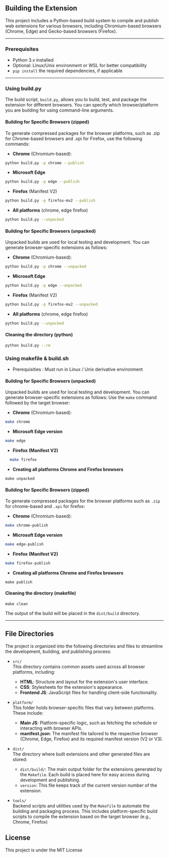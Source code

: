 ## **Building the Extension**
This project includes a Python-based build system to compile and publish web extensions for various browsers, including Chromium-based browsers (Chrome, Edge) and Gecko-based browsers (Firefox).

---

### **Prerequisites**
- Python 3.x installed
- Optional: Linux/Unix environment or WSL for better compatibility
- `pip install` the required dependencies, if applicable

---

### Using build.py

The build script, `build.py`, allows you to build, test, and package the extension for different browsers. You can specify which browser/platform you are building for using command-line arguments.

#### **Building for Specific Browsers (zipped)**
To generate compressed packages for the browser platforms, such as .zip for Chrome-based browsers and .xpi for Firefox, use the following commands:

- **Chrome** (Chromium-based): 
```bash
python build.py -p chrome --publish
```
- **Microsoft Edge**
```bash
python build.py -p edge --publish
```
- **Firefox** (Manifest V2)
```bash
python build.py -p firefox-mv2 --publish
```
- **All platforms** (chrome, edge firefox)
```bash
python build.py --unpacked
```

#### **Building for Specific Browsers (unpacked)**

Unpacked builds are used for local testing and development. You can generate browser-specific extensions as follows:

- **Chrome** (Chromium-based): 
```bash
python build.py -p chrome --unpacked
```
- **Microsoft Edge**
```bash
python build.py -p edge --unpacked
```
- **Firefox** (Manifest V2)
```bash
python build.py -p firefox-mv2 --unpacked
```
- **All platforms** (chrome, edge firefox)
```bash
python build.py --unpacked 
```

#### Cleaning the directory (python)
```bash
python build.py --rm 
```

### Using makefile & build.sh
- Prerequisities : Must run in Linux / Unix derivative environment

#### Building for Specific Browsers (unpacked)
Unpacked builds are used for local testing and development. You can generate browser-specific extensions as follows:
Use the `make` command followed by the target browser:

- **Chrome** (Chromium-based): 
```bash
make chrome
```
- **Microsoft Edge version**
```bash
make edge
```
- **Firefox (Manifest V2)**
```bash
  make firefox
```
- **Creating all platforms Chrome and Firefox browsers**
```
make unpacked
```

#### Building for Specific Browsers (zipped)
To generate compressed packages for the browser platforms such as `.zip` for chrome-based and `.xpi` for firefox:

- **Chrome** (Chromium-based): 
```bash
make chrome-publish
```
- **Microsoft Edge version**
```bash
make edge-publish
```
- **Firefox (Manifest V2)**
```bash
make firefox-publish
```
- **Creating all platforms Chrome and Firefox browsers**
```
make publish
```
#### Cleaning the directory (makefile)
```
make clean
```

The output of the build will be placed in the `dist/build` directory.


***
## File Directories

The project is organized into the following directories and files to streamline the development, building, and publishing process:

- `src/`  
  This directory contains common assets used across all browser platforms, including:
  - **HTML**: Structure and layout for the extension's user interface.
  - **CSS**: Stylesheets for the extension's appearance.
  - **Frontend JS**: JavaScript files for handling client-side functionality.

- `platform/`  
  This folder holds browser-specific files that vary between platforms. These include:
  - **Main JS**: Platform-specific logic, such as fetching the schedule or interacting with browser APIs.
  - **manifest.json**: The manifest file tailored to the respective browser (Chrome, Edge, Firefox) and its required manifest version (V2 or V3).

- `dist/`  
  The directory where built extensions and other generated files are stored:
  - `dist/build/`: The main output folder for the extensions generated by the `Makefile`. Each build is placed here for easy access during development and publishing.
  - `version`: This file keeps track of the current version number of the extension.

- `tools/`  
  Backend scripts and utilities used by the `Makefile` to automate the building and packaging process. This includes platform-specific build scripts to compile the extension based on the target browser (e.g., Chrome, Firefox)

## License

This project is under the MIT License

